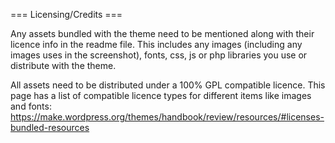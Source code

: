 === Licensing/Credits ===

Any assets bundled with the theme need to be mentioned along with their licence info in the readme file. This includes any images (including any images uses in the screenshot), fonts, css, js or php libraries you use or distribute with the theme.

All assets need to be distributed under a 100% GPL compatible licence. This page has a list of compatible licence types for different items like images and fonts: https://make.wordpress.org/themes/handbook/review/resources/#licenses-bundled-resources

